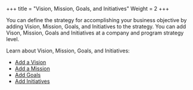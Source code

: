 +++
title = "Vision, Mission, Goals, and Initiatives"
Weight = 2
+++



You can define the strategy for accomplishing your business objective by
adding Vision, Mission, Goals, and Initiatives to the strategy. You can
add Vison, Mission, Goals and Initiatives at a company and program
strategy level.

Learn about Vision, Mission, Goals, and Initiatives:

-   [Add a Vision](Add%20a%20Vision.htm)
-   [Add a Mission](Add%20a%20Mission.htm)
-   [Add Goals](Add%20Goals.htm)
-   [Add Initiatives](Add%20Initiatives.htm)
